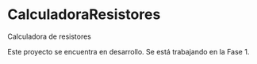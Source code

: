 # CalculadoraResistores
Calculadora de resistores

Este proyecto se encuentra en desarrollo. 
Se está trabajando en la Fase 1.